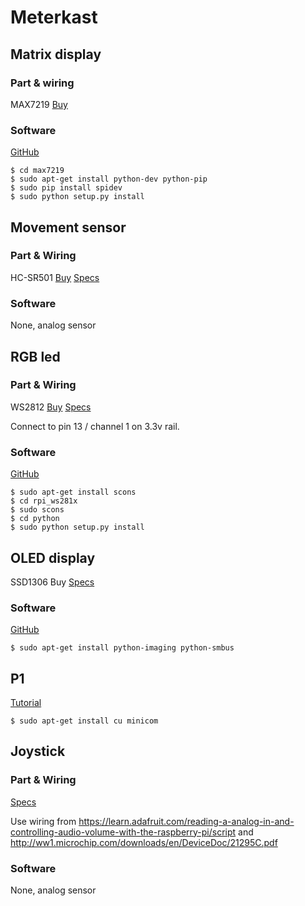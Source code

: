 # Meterkast 

## Matrix display

### Part & wiring

MAX7219
[Buy](https://www.bitsandparts.eu/LED_Matrix_Display_Module_8x8_MAX7219_(Displays_and_EL_wire)-p100697.html)

### Software

[GitHub](https://github.com/rm-hull/max7219)

```
$ cd max7219
$ sudo apt-get install python-dev python-pip
$ sudo pip install spidev
$ sudo python setup.py install
```

## Movement sensor

### Part & Wiring

HC-SR501
[Buy](http://www.bitsandparts.eu/Bewegingssensor-bewegingsmelder_Infrarood-IR_PIR_-_HC-SR501_(Bewegingssensors)-p109693.html)
[Specs](https://www.mpja.com/download/31227sc.pdf)

### Software

None, analog sensor

## RGB led

### Part & Wiring

WS2812
[Buy](https://www.conrad.nl/nl/linker-kit-led-printplaat-lk-led-rgb-meerkleurig-1371347.html)
[Specs](http://www.produktinfo.conrad.com/datenblaetter/1300000-1399999/001371347-an-01-de-LINKER_KIT_RGB_LED_MEHRFARBIG.pdf)

Connect to pin 13 / channel 1 on 3.3v rail.

### Software

[GitHub](https://github.com/jgarff/rpi_ws281x)

```
$ sudo apt-get install scons
$ cd rpi_ws281x
$ sudo scons
$ cd python
$ sudo python setup.py install
```

## OLED display

SSD1306
Buy
[Specs](http://linkerkit.de/lib/exe/fetch.php?media=001318257-an-01-de-oled_display_0_96_zoll_fuer_raspberry.pdf)

### Software

[GitHub](https://github.com/adafruit/Adafruit_Python_SSD1306)

```
$ sudo apt-get install python-imaging python-smbus
```

## P1

[Tutorial](http://gejanssen.com/howto/Slimme-meter-uitlezen/)

```
$ sudo apt-get install cu minicom
```

## Joystick

### Part & Wiring

[Specs](http://linksprite.com/wiki/index.php5?title=Joystick_Sensor_Module)

Use wiring from https://learn.adafruit.com/reading-a-analog-in-and-controlling-audio-volume-with-the-raspberry-pi/script and http://ww1.microchip.com/downloads/en/DeviceDoc/21295C.pdf

### Software

None, analog sensor